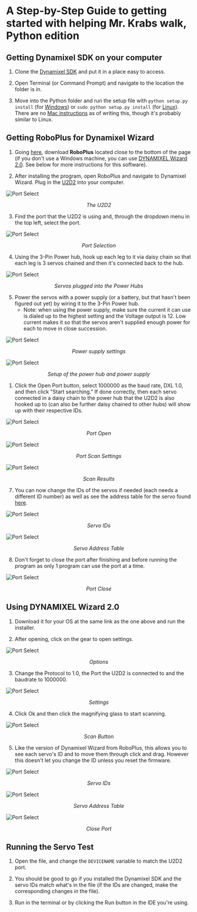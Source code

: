 # A Step-by-Step Guide to getting started with helping Mr. Krabs walk, Python edition

## Getting Dynamixel SDK on your computer

1. Clone the [Dynamixel SDK](https://emanual.robotis.com/docs/en/software/dynamixel/dynamixel_sdk/download/#repository) and put it in a place easy to access.

2. Open Terminal (or Command Prompt) and navigate to the location the folder is in.

3. Move into the Python folder and run the setup file with `python setup.py install` (for [Windows](https://emanual.robotis.com/docs/en/software/dynamixel/dynamixel_sdk/library_setup/python_windows/#python-windows)) or `sudo python setup.py install` (for [Linux](https://emanual.robotis.com/docs/en/software/dynamixel/dynamixel_sdk/library_setup/python_linux/#python-linux)). There are no [Mac instructions](https://emanual.robotis.com/docs/en/software/dynamixel/dynamixel_sdk/library_setup/python_macos/#python-macos) as of writing this, though it's probably similar to Linux.

## Getting RoboPlus for Dynamixel Wizard

1. Going [here](https://en.robotis.com/service/downloadpage.php?ca_id=10), download **RoboPlus** located close to the bottom of the page (if you don't use a Windows machine, you can use [DYNAMIXEL Wizard 2.0](https://emanual.robotis.com/docs/en/software/dynamixel/dynamixel_wizard2/). See below for more instructions for this software).

2. After installing the program, open RoboPlus and navigate to Dynamixel Wizard. Plug in the [U2D2](https://emanual.robotis.com/docs/en/parts/interface/u2d2/) into your computer.

![Port Select](imgs/u2d2.jpg)

<p style="text-align: center;"> <em> The U2D2 </em> </p>

3. Find the port that the U2D2 is using and, through the dropdown menu in the top left, select the port.

![Port Select](imgs/wiz1_port.png)

<p style="text-align: center;"> <em> Port Selection </em> </p>

4. Using the 3-Pin Power hub, hook up each leg to it via daisy chain so that each leg is 3 servos chained and then it's connected back to the hub.

![Port Select](imgs/3pin.jpg)

<p style="text-align: center;"> <em> Servos plugged into the Power Hubs </em> </p>

5. Power the servos with a power supply (or a battery, but that hasn't been figured out yet) by wiring it to the 3-Pin Power hub.
    - Note: when using the power supply, make sure the current it can use is dialed up to the highest setting and the Voltage output is 12. Low current makes it so that the servos aren't supplied enough power for each to move in close succession.

![Port Select](imgs/power.jpg)

<p style="text-align: center;"> <em> Power supply settings </em> </p>

![Port Select](imgs/set.jpg)

<p style="text-align: center;"> <em> Setup of the power hub and power supply </em> </p>

1. Click the Open Port button, select 1000000 as the baud rate, DXL 1.0, and then click "Start searching." If done correctly, then each servo connected in a daisy chain to the power hub that the U2D2 is also hooked up to (can also be further daisy chained to other hubs) will show up with their respective IDs.

![Port Select](imgs/wiz1_open.png)

<p style="text-align: center;"> <em> Port Open </em> </p>

![Port Select](imgs/wiz1_scan.png)

<p style="text-align: center;"> <em> Port Scan Settings </em> </p>

![Port Select](imgs/wiz1_scanned.png)

<p style="text-align: center;"> <em> Scan Results </em> </p>

7. You can now change the IDs of the servos if needed (each needs a different ID number) as well as see the address table for the servo found [here](https://emanual.robotis.com/docs/en/dxl/ax/ax-12a/#control-table-data-address).

![Port Select](imgs/wiz1_id.png)

<p style="text-align: center;"> <em> Servo IDs </em> </p>

![Port Select](imgs/wiz1_table.png)

<p style="text-align: center;"> <em> Servo Address Table </em> </p>

8. Don't forget to close the port after finishing and before running the program as only 1 program can use the port at a time.

![Port Select](imgs/wiz1_close.png)

<p style="text-align: center;"> <em> Port Close </em> </p>

## Using DYNAMIXEL Wizard 2.0
1. Download it for your OS at the same link as the one above and run the installer.

2. After opening, click on the gear to open settings.

![Port Select](imgs/wiz2_options.png)

<p style="text-align: center;"> <em> Options </em> </p>

3. Change the Protocol to 1.0, the Port the U2D2 is connected to and the baudrate to 1000000.

![Port Select](imgs/wiz2_options_set.png)

<p style="text-align: center;"> <em> Settings </em> </p>

4. Click Ok and then click the magnifying glass to start scanning.

![Port Select](imgs/wiz2_scan.png)

<p style="text-align: center;"> <em> Scan Button </em> </p>

5. Like the version of Dynamixel Wizard from RoboPlus, this allows you to see each servo's ID and to move them through click and drag. However this doesn't let you change the ID unless you reset the firmware.

![Port Select](imgs/wiz2_id.png)

<p style="text-align: center;"> <em> Servo IDs </em> </p>

![Port Select](imgs/wiz2_table.png)

<p style="text-align: center;"> <em> Servo Address Table </em> </p>

![Port Select](imgs/wiz2_close.png)

<p style="text-align: center;"> <em> Close Port </em> </p>

## Running the Servo Test

1. Open the file, and change the `DEVICENAME` variable to match the U2D2 port.

2. You should be good to go if you installed the Dynamixel SDK and the servo IDs match what's in the file (if the IDs are changed, make the corresponding changes in the file).

3. Run in the terminal or by clicking the Run button in the IDE you're using.
